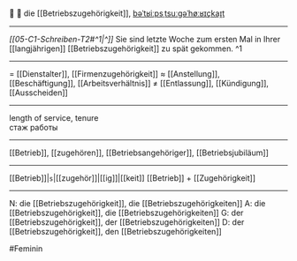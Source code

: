 🏢 🔴 die [[Betriebszugehörigkeit]], [bəˈtʁiːpsˌtsuːɡəˈhøːʁɪçkaɪ̯t](https://youglish.com/pronounce/Betriebszugehörigkeit/german)

---
*[[05-C1-Schreiben-T2#^1|^]]* Sie sind letzte Woche zum ersten Mal in Ihrer [[langjährigen]] [[Betriebszugehörigkeit]] zu spät gekommen. ^1


---
= [[Dienstalter]], [[Firmenzugehörigkeit]]
≈ [[Anstellung]], [[Beschäftigung]], [[Arbeitsverhältnis]]
≠ [[Entlassung]], [[Kündigung]], [[Ausscheiden]]

---
length of service, tenure  
стаж работы

---
[[Betrieb]], [[zugehören]], [[Betriebsangehöriger]], [[Betriebsjubiläum]]

---
[[Betrieb]]|`s`|[[zugehör]]|[[ig]]|[[keit]]
[[Betrieb]] + [[Zugehörigkeit]]


---
N: die [[Betriebszugehörigkeit]], die [[Betriebszugehörigkeiten]]
A: die [[Betriebszugehörigkeit]], die [[Betriebszugehörigkeiten]]
G: der [[Betriebszugehörigkeit]], der [[Betriebszugehörigkeiten]]
D: der [[Betriebszugehörigkeit]], den [[Betriebszugehörigkeiten]]


#Feminin 